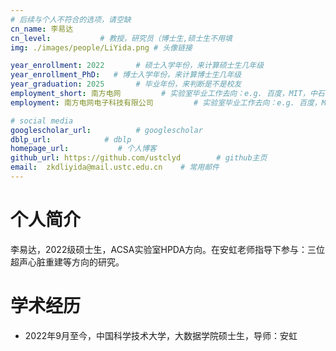 ```yaml
---
# 后续与个人不符合的选项，请空缺
cn_name: 李易达
cn_level:           # 教授，研究员（博士生,硕士生不用填
img: ./images/people/LiYida.png # 头像链接

year_enrollment: 2022       # 硕士入学年份，来计算硕士生几年级
year_enrollment_PhD:   # 博士入学年份，来计算博士生几年级
year_graduation: 2025       # 毕业年份，来判断是不是校友
employment_short: 南方电网         # 实验室毕业工作去向：e.g. 百度，MIT，中石化，公务员
employment: 南方电网电子科技有限公司         # 实验室毕业工作去向：e.g. 百度，MIT，中石化，公务员

# social media
googlescholar_url:          # googlescholar
dblp_url:            # dblp
homepage_url:           # 个人博客
github_url: https://github.com/ustclyd        # github主页
email:  zkdliyida@mail.ustc.edu.cn    # 常用邮件
---
```


# 个人简介

李易达，2022级硕士生，ACSA实验室HPDA方向。在安虹老师指导下参与：三位超声心脏重建等方向的研究。

# 学术经历

* 2022年9月至今，中国科学技术大学，大数据学院硕士生，导师：安虹